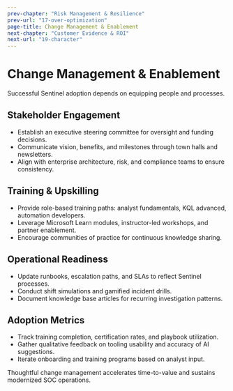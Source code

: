 ```yaml
---
prev-chapter: "Risk Management & Resilience"
prev-url: "17-over-optimization"
page-title: Change Management & Enablement
next-chapter: "Customer Evidence & ROI"
next-url: "19-character"
---
```


# Change Management & Enablement

Successful Sentinel adoption depends on equipping people and processes.

## Stakeholder Engagement

- Establish an executive steering committee for oversight and funding decisions.
- Communicate vision, benefits, and milestones through town halls and newsletters.
- Align with enterprise architecture, risk, and compliance teams to ensure consistency.

## Training & Upskilling

- Provide role-based training paths: analyst fundamentals, KQL advanced, automation developers.
- Leverage Microsoft Learn modules, instructor-led workshops, and partner enablement.
- Encourage communities of practice for continuous knowledge sharing.

## Operational Readiness

- Update runbooks, escalation paths, and SLAs to reflect Sentinel processes.
- Conduct shift simulations and gamified incident drills.
- Document knowledge base articles for recurring investigation patterns.

## Adoption Metrics

- Track training completion, certification rates, and playbook utilization.
- Gather qualitative feedback on tooling usability and accuracy of AI suggestions.
- Iterate onboarding and training programs based on analyst input.

Thoughtful change management accelerates time-to-value and sustains modernized SOC operations.
